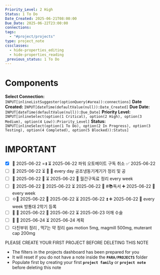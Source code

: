 ```yaml
---
Priority_Level: 2 High
Status: 1 To Do
Date_Created: 2025-06-21T08:00:00
Due_Date: 2025-06-22T23:00:00
connections: 
tags:
  - "#project/projects"
type: project_note
cssclasses:
  - hide-properties_editing
  - hide-properties_reading
_previous_status: 1 To Do
---
```

# Components
**Select Connection:** `INPUT[inlineListSuggester(optionQuery(#area)):connections]` 
**Date Created:** `INPUT[dateTime(defaultValue(null)):Date_Created]`
**Due Date:** `INPUT[dateTime(defaultValue(null)):Due_Date]`
**Priority Level:** `INPUT[inlineSelect(option(1 Critical), option(2 High), option(3 Medium), option(4 Low)):Priority_Level]`
**Status:** `INPUT[inlineSelect(option(1 To Do), option(2 In Progress), option(3 Testing), option(4 Completed), option(5 Blocked)):Status]`
# **IMPORTANT**
- [x] 📅 2025-06-22 =⏫ ⏳ 2025-06-22 파워 오토메이트 구독 취소 ✅ 2025-06-22
- [ ] 📅 2025-06-22 ⏳ 🔼 🔁 every day 공조냉동기계기가 정리 및 공
- [ ] 📅 2025-06-22 🔽 ⏳ 2025-06-22 🛫 월간구독료 정리 every week 
- [ ] 📅 2025-06-22 🛫 2025-06-22 ⏳ 2025-06-22 🔽 #📚독서  ➕ 2025-06-22 🔁 every week 
- [ ] ㅇ📅 2025-06-22 🛫 2025-06-22 ⏳ 2025-06-22 ⏫ ➕ 2025-06-22 🔁 every week 방통대 2학기 등록
- [ ] 🔽 📅 2025-06-22 🛫 2025-06-22 ⏳ 2025-06-23 어깨 수술
- [ ] 🔼 📅 2025-06-24 ⏳ 2025-06-24 계획
- [ ] 다친부위 정리 , 먹7는 약 정리 gas motion 5mg, magmill 500mg, muterant cap 200mg

PLEASE CREATE YOUR FIRST PROJECT BEFORE DELETING THIS NOTE
- The filters in the projects dashboard has been prepared for you
- It will reset if you do not have a note inside the **`PARA/PROJECTS`** folder
- Populate first by creating your first **`project family`** or **`project note`** before deleting this note
	